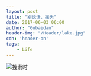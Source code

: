 ```yaml
---
layout: post
title: "别说话，摇头"
date: 2017-06-03 06:00
author: "Gubaidan"
header-img: "/Header/lake.jpg"
cdn: 'header-on'
tags:
	- Life
---
```


![搜索时](http://p9n2j0ewi.bkt.clouddn.com//Header/lake.jpg)

# 

